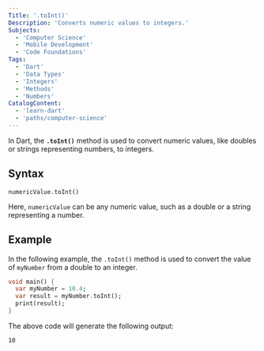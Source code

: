 ```yaml
---
Title: '.toInt()'
Description: 'Converts numeric values to integers.'
Subjects:
  - 'Computer Science'
  - 'Mobile Development'
  - 'Code Foundations'
Tags:
  - 'Dart'
  - 'Data Types'
  - 'Integers'
  - 'Methods'
  - 'Numbers'
CatalogContent:
  - 'learn-dart'
  - 'paths/computer-science'
---
```


In Dart, the **`.toInt()`** method is used to convert numeric values, like doubles or strings representing numbers, to integers.

## Syntax

```pseudo
numericValue.toInt()
```

Here, `numericValue` can be any numeric value, such as a double or a string representing a number.

## Example

In the following example, the `.toInt()` method is used to convert the value of `myNumber` from a double to an integer.

```dart
void main() {
  var myNumber = 10.4;
  var result = myNumber.toInt();
  print(result);
}
```

The above code will generate the following output:

```shell
10
```
